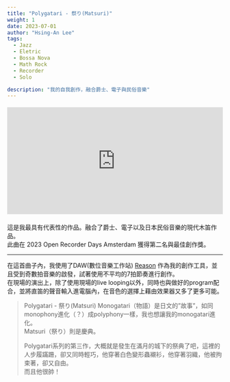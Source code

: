 ```yaml
---
title: "Polygatari - 祭り(Matsuri)"
weight: 1
date: 2023-07-01
author: "Hsing-An Lee"
tags: 
  - Jazz
  - Eletric
  - Bossa Nova
  - Math Rock
  - Recorder
  - Solo

description: "我的自我創作，融合爵士、電子與民俗音樂"
---
```


<div class="youtube-embed" style="max-width:900px; margin: 1.2rem 0;">
  <iframe width="100%" height="250" src="https://www.youtube.com/embed/gMag4XdDU_A?" title="Polygatari-Matsuri" frameborder="0" allow="accelerometer; autoplay; clipboard-write; encrypted-media; gyroscope; picture-in-picture" allowfullscreen></iframe>
</div>

這是我最具有代表性的作品。融合了爵士、電子以及日本民俗音樂的現代木笛作品。  
此曲在 2023 Open Recorder Days Amsterdam 獲得第二名與最佳創作獎。

---
在這首曲子內，我使用了DAW(數位音樂工作站) [Reason](https://www.reasonstudios.com/?srsltid=AfmBOopOlDXSckGj6--NEWvOwjHG2pdTewFIFo40HpLlqW3qNLOWqujq) 作為我的創作工具，並且受到奇數拍音樂的啟發，試著使用不平均的7拍節奏進行創作。  
在現場的演出上，除了使用現場的live looping以外，同時也與做好的program配合，並將直笛的聲音輸入進電腦內，在音色的選擇上藉由效果器又多了更多可能。

>Polygatari - 祭り(Matsuri)
>Monogatari（物語）是日文的”故事”，如同monophony進化（？）成polyphony一樣，我也想讓我的monogatari進化。  
>Matsuri（祭り）則是慶典。  
>
>Polygatari系列的第三作，大概就是發生在滿月的城下的祭典了吧，這裡的人步履蹣跚，卻又同時輕巧，他穿著白色變形蟲襯衫，他穿著羽織，他被拘束著，卻又自由。  
>而且他很帥！

